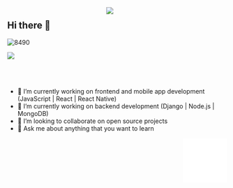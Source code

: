 <img src="https://github-readme-stats.vercel.app/api?username=8490&show_icons=true&theme=tokyonight" align='right' width="55%">


## Hi there 👋
<p align="left"> <img src="https://komarev.com/ghpvc/?username=8490" alt="8490" /> </p>

[![](https://img.shields.io/badge/linkedin-%230077B5.svg?&style=for-the-badge&logo=linkedin&logoColor=white)](https://www.linkedin.com/in/8490/)


<!-- [![](https://img.shields.io/badge/medium-%2312100E.svg?&style=for-the-badge&logo=medium&logoColor=white)](https://8490.medium.com/)
[![](https://img.shields.io/badge/youtube-%23FF0000.svg?&style=for-the-badge&logo=youtube&logoColor=white")](https://youtube.com/channel/UC0zq1UqPsGh51iBZnPNZIaQ-8490)
[![](https://img.shields.io/badge/twitter-%231DA1F2.svg?&style=for-the-badge&logo=twitter&logoColor=white)](https://twitter.com/8490)
[![](https://img.shields.io/badge/google%20play-%2300c853.svg?&style=for-the-badge&logo=google%20play&logoColor=white)](https://play.google.com/store/apps/dev?id=5063465632723503345-8490) -->

</br>
</br>


- 🔭 I’m currently working on frontend and mobile app development (JavaScript | React | React Native)
- 🌱 I’m currently working on backend development (Django | Node.js | MongoDB)
- 👯 I’m looking to collaborate on open source projects
- 💬 Ask me about anything that you want to learn

<img src="./animation_500_kd7ngokt.gif" alt="react-native" width="20%" height="20%" align="right">
<!-- ## Medium Articles -->



<!--

**8490** is a ✨ _special_ ✨ repository because its `README.md` (this file) appears on your GitHub profile.

Here are some ideas to get you started:

- 🔭 I’m currently working on programming languages
- 🌱 I’m currently learning JavaScript | React | React Native
- 👯 I’m looking to collaborate on open source projects
- 🤔 I’m looking for help with ...
- 💬 Ask me about anything
- 📫 How to reach me: Twitter(https://twitter.com/farukci20)
- 😄 Pronouns: ...
- ⚡ Fun fact: ...
-->



<!--
### Hi there 👋

<!--
**8490/8490** is a ✨ _special_ ✨ repository because its `README.md` (this file) appears on your GitHub profile.

Here are some ideas to get you started:

- 🔭 I’m currently working on ...
- 🌱 I’m currently learning ...
- 👯 I’m looking to collaborate on ...
- 🤔 I’m looking for help with ...
- 💬 Ask me about ...
- 📫 How to reach me: ...
- 😄 Pronouns: ...
- ⚡ Fun fact: ...
-->

